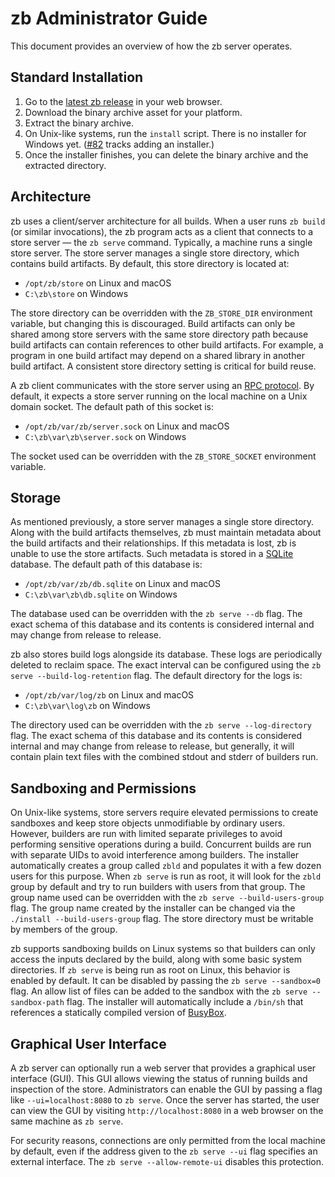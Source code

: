 # zb Administrator Guide

This document provides an overview of how the zb server operates.

## Standard Installation

1. Go to the [latest zb release](https://github.com/256lights/zb/releases/latest)
   in your web browser.
2. Download the binary archive asset for your platform.
3. Extract the binary archive.
4. On Unix-like systems, run the `install` script.
   There is no installer for Windows yet.
   ([#82](https://github.com/256lights/zb/issues/82) tracks adding an installer.)
5. Once the installer finishes, you can delete the binary archive and the extracted directory.

## Architecture

zb uses a client/server architecture for all builds.
When a user runs `zb build` (or similar invocations),
the zb program acts as a client that connects to a store server — the `zb serve` command.
Typically, a machine runs a single store server.
The store server manages a single store directory, which contains build artifacts.
By default, this store directory is located at:

- `/opt/zb/store` on Linux and macOS
- `C:\zb\store` on Windows

The store directory can be overridden with the `ZB_STORE_DIR` environment variable,
but changing this is discouraged.
Build artifacts can only be shared among store servers with the same store directory path
because build artifacts can contain references to other build artifacts.
For example, a program in one build artifact
may depend on a shared library in another build artifact.
A consistent store directory setting is critical for build reuse.

A zb client communicates with the store server using an [RPC protocol][].
By default, it expects a store server running on the local machine on a Unix domain socket.
The default path of this socket is:

- `/opt/zb/var/zb/server.sock` on Linux and macOS
- `C:\zb\var\zb\server.sock` on Windows

The socket used can be overridden with the `ZB_STORE_SOCKET` environment variable.

[RPC protocol]: ../internal/zbstorerpc/README.md

## Storage

As mentioned previously, a store server manages a single store directory.
Along with the build artifacts themselves,
zb must maintain metadata about the build artifacts and their relationships.
If this metadata is lost, zb is unable to use the store artifacts.
Such metadata is stored in a [SQLite][] database.
The default path of this database is:

- `/opt/zb/var/zb/db.sqlite` on Linux and macOS
- `C:\zb\var\zb\db.sqlite` on Windows

The database used can be overridden with the `zb serve --db` flag.
The exact schema of this database and its contents is considered internal
and may change from release to release.

zb also stores build logs alongside its database.
These logs are periodically deleted to reclaim space.
The exact interval can be configured using the `zb serve --build-log-retention` flag.
The default directory for the logs is:

- `/opt/zb/var/log/zb` on Linux and macOS
- `C:\zb\var\log\zb` on Windows

The directory used can be overridden with the `zb serve --log-directory` flag.
The exact schema of this database and its contents is considered internal
and may change from release to release,
but generally, it will contain plain text files with the combined stdout and stderr
of builders run.

[SQLite]: https://www.sqlite.org/

## Sandboxing and Permissions

On Unix-like systems,
store servers require elevated permissions to create sandboxes
and keep store objects unmodifiable by ordinary users.
However, builders are run with limited separate privileges
to avoid performing sensitive operations during a build.
Concurrent builds are run with separate UIDs to avoid interference among builders.
The installer automatically creates a group called `zbld`
and populates it with a few dozen users for this purpose.
When `zb serve` is run as root, it will look for the `zbld` group by default
and try to run builders with users from that group.
The group name used can be overridden with the `zb serve --build-users-group` flag.
The group name created by the installer can be changed via the `./install --build-users-group` flag.
The store directory must be writable by members of the group.

zb supports sandboxing builds on Linux systems
so that builders can only access the inputs declared by the build,
along with some basic system directories.
If `zb serve` is being run as root on Linux, this behavior is enabled by default.
It can be disabled by passing the `zb serve --sandbox=0` flag.
An allow list of files can be added to the sandbox with the `zb serve --sandbox-path` flag.
The installer will automatically include a `/bin/sh`
that references a statically compiled version of [BusyBox][].

[BusyBox]: https://busybox.net/

## Graphical User Interface

A zb server can optionally run a web server that provides a graphical user interface (GUI).
This GUI allows viewing the status of running builds and inspection of the store.
Administrators can enable the GUI by passing a flag like `--ui=localhost:8080` to `zb serve`.
Once the server has started, the user can view the GUI by visiting `http://localhost:8080`
in a web browser on the same machine as `zb serve`.

For security reasons, connections are only permitted from the local machine by default,
even if the address given to the `zb serve --ui` flag specifies an external interface.
The `zb serve --allow-remote-ui` disables this protection.
